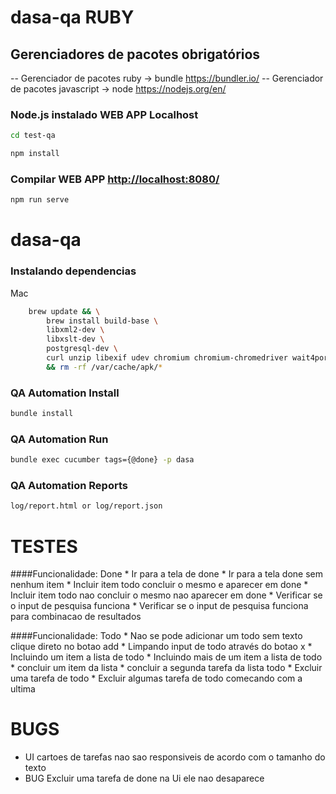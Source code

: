 # dasa-qa RUBY 

## Gerenciadores de pacotes obrigatórios 

-- Gerenciador de pacotes ruby  -> bundle https://bundler.io/
-- Gerenciador de pacotes javascript -> node https://nodejs.org/en/


### Node.js instalado WEB APP  Localhost

```bash
cd test-qa
```

```bash
npm install
```

### Compilar WEB APP  [http://localhost:8080/](http://localhost:8080/)

```bash
npm run serve
```

# dasa-qa
### Instalando dependencias  

Mac 

```bash
    brew update && \
        brew install build-base \
        libxml2-dev \
        libxslt-dev \
        postgresql-dev \
        curl unzip libexif udev chromium chromium-chromedriver wait4ports xvfb xorg-server dbus ttf-freefont mesa-dri-swrast \
        && rm -rf /var/cache/apk/*  
```


### QA Automation Install

```bash
bundle install    
```

### QA Automation Run 

```bash
bundle exec cucumber tags={@done} -p dasa     
```

### QA Automation  Reports 

   ```bash
log/report.html or log/report.json 
```


# TESTES 
  ####Funcionalidade: Done
    * Ir para a tela de done 
    * Ir para a tela done sem nenhum item
    * Incluir item todo concluir o mesmo e aparecer em done
    * Incluir item todo nao concluir o mesmo nao aparecer em done
    * Verificar se o input de pesquisa funciona
    * Verificar se o input de pesquisa funciona para combinacao de resultados

####Funcionalidade: Todo
    * Nao se pode adicionar um todo sem texto clique direto no botao add 
    * Limpando input de todo através do botao x 
    * Incluindo um item a lista de todo
    * Incluindo mais de um item a lista de todo
    * concluir um item da lista 
    * concluir a segunda tarefa da lista  todo
    * Excluir uma tarefa de todo
    * Excluir algumas tarefa de todo comecando com a ultima 
   


# BUGS 

   * UI cartoes de tarefas nao sao responsiveis de acordo com o tamanho do texto
   * BUG Excluir uma tarefa de done na Ui ele nao desaparece 
   

  
